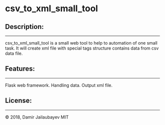 # csv_to_xml_small_tool

## Description:
_________________________________________________________________________________

csv_to_xml_small_tool is a small web tool to help to automation of one small task.
It will create xml file with special tags structure contains data from csv data file.

## Features:
_________________________________________________________________________________

Flask web framework.
Handling data.
Output xml file.

## License:
_________________________________________________________________________________

© 2018, Damir Jailaubayev
MIT
